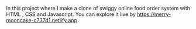 In this project where I make a clone of swiggy online food order system with HTML , CSS and Javascript. You can explore it live by https://merry-mooncake-c737d1.netlify.app
